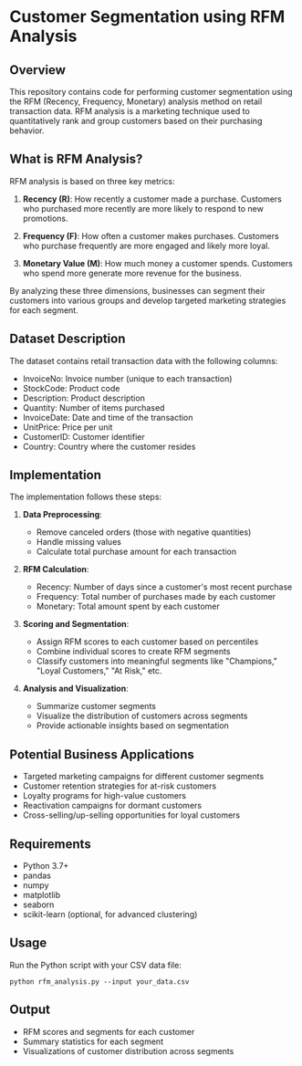 # Customer Segmentation using RFM Analysis

## Overview
This repository contains code for performing customer segmentation using the RFM (Recency, Frequency, Monetary) analysis method on retail transaction data. RFM analysis is a marketing technique used to quantitatively rank and group customers based on their purchasing behavior.

## What is RFM Analysis?
RFM analysis is based on three key metrics:

1. **Recency (R)**: How recently a customer made a purchase. Customers who purchased more recently are more likely to respond to new promotions.
   
2. **Frequency (F)**: How often a customer makes purchases. Customers who purchase frequently are more engaged and likely more loyal.
   
3. **Monetary Value (M)**: How much money a customer spends. Customers who spend more generate more revenue for the business.

By analyzing these three dimensions, businesses can segment their customers into various groups and develop targeted marketing strategies for each segment.

## Dataset Description
The dataset contains retail transaction data with the following columns:
- InvoiceNo: Invoice number (unique to each transaction)
- StockCode: Product code
- Description: Product description
- Quantity: Number of items purchased
- InvoiceDate: Date and time of the transaction
- UnitPrice: Price per unit
- CustomerID: Customer identifier
- Country: Country where the customer resides

## Implementation
The implementation follows these steps:

1. **Data Preprocessing**:
   - Remove canceled orders (those with negative quantities)
   - Handle missing values
   - Calculate total purchase amount for each transaction

2. **RFM Calculation**:
   - Recency: Number of days since a customer's most recent purchase
   - Frequency: Total number of purchases made by each customer
   - Monetary: Total amount spent by each customer

3. **Scoring and Segmentation**:
   - Assign RFM scores to each customer based on percentiles
   - Combine individual scores to create RFM segments
   - Classify customers into meaningful segments like "Champions," "Loyal Customers," "At Risk," etc.

4. **Analysis and Visualization**:
   - Summarize customer segments
   - Visualize the distribution of customers across segments
   - Provide actionable insights based on segmentation

## Potential Business Applications
- Targeted marketing campaigns for different customer segments
- Customer retention strategies for at-risk customers
- Loyalty programs for high-value customers
- Reactivation campaigns for dormant customers
- Cross-selling/up-selling opportunities for loyal customers

## Requirements
- Python 3.7+
- pandas
- numpy
- matplotlib
- seaborn
- scikit-learn (optional, for advanced clustering)

## Usage
Run the Python script with your CSV data file:
```
python rfm_analysis.py --input your_data.csv
```

## Output
- RFM scores and segments for each customer
- Summary statistics for each segment
- Visualizations of customer distribution across segments
